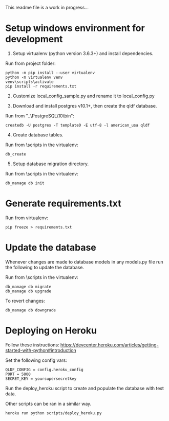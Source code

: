This readme file is a work in progress...

# Setup windows environment for development
1. Setup virtualenv (python version 3.6.3+) and install dependencies.

Run from project folder:
```
python -m pip install --user virtualenv
python -m virtualenv venv
venv\scripts\activate
pip install -r requirements.txt
```

2. Customize local_config_sample.py and rename it to local_config.py

3. Download and install postgres v10.1+, then create the qldf database.

Run from "..\PostgreSQL\10\bin":
```
createdb -U postgres -T template0 -E utf-8 -l american_usa qldf
```

4. Create database tables.

Run from \scripts in the virtualenv:
```
db_create
```

5. Setup database migration directory.

Run from \scripts in the virtualenv:
```
db_manage db init
```

# Generate requirements.txt
Run from virtualenv:
```
pip freeze > requirements.txt
```

# Update the database
Whenever changes are made to database models in any models.py file run the following to update the database.

Run from \scripts in the virtualenv:
```
db_manage db migrate
db_manage db upgrade
```

To revert changes:
```
db_manage db downgrade
```

# Deploying on Heroku
Follow these instructions:
https://devcenter.heroku.com/articles/getting-started-with-python#introduction

Set the following config vars:
```
QLDF_CONFIG = config.heroku_config
PORT = 5000
SECRET_KEY = yoursupersecretkey
```

Run the deploy_heroku script to create and populate the database with test data.

Other scripts can be ran in a similar way.
```
heroku run python scripts/deploy_heroku.py
```
